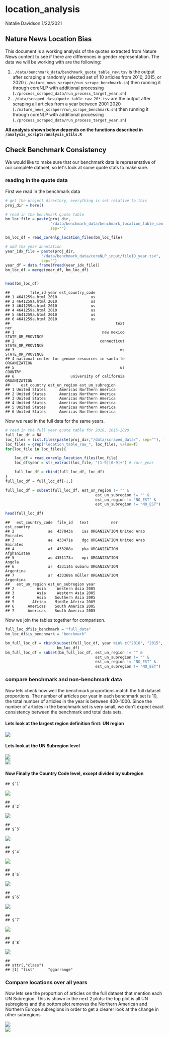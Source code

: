 location\_analysis
================
Natalie Davidson
1/22/2021

## Nature News Location Bias

This document is a working analysis of the quotes extracted from Nature News content to see if there are differences in gender representation. The data we will be working with are the following:

1.  `./data/benchmark_data/benchmark_quote_table_raw.tsv` is the output after scraping a randomly selected set of 10 articles from 2010, 2015, or 2020 (`./nature_news_scraper/run_scrape_benchmark.sh`) then running it through coreNLP with additional processing (`./process_scraped_data/run_process_target_year.sh`)
2.  `./data/scraped_data/quote_table_raw_20*.tsv` are the output after scraping all articles from a year between 2001 2020 (`./nature_news_scraper/run_scrape_benchmark.sh`) then running it through coreNLP with additional processing (`./process_scraped_data/run_process_target_year.sh`)

**All analysis shown below depends on the functions described in `/analysis_scripts/analysis_utils.R`**

## Check Benchmark Consistency

We would like to make sure that our benchmark data is representative of our complete dataset, so let's look at some quote stats to make sure.

### reading in the quote data

First we read in the benchmark data

``` r
# get the project directory, everything is set relative to this
proj_dir = here()

# read in the benchmark quote table
bm_loc_file = paste(proj_dir, 
                    "/data/benchmark_data/benchmark_location_table_raw.tsv", 
                    sep="")

bm_loc_df = read_corenlp_location_files(bm_loc_file)

# add the year annotation
year_idx_file = paste(proj_dir, 
                "/data/benchmark_data/coreNLP_input/fileID_year.tsv", 
                sep="")
year_df = data.frame(fread(year_idx_file))
bm_loc_df = merge(year_df, bm_loc_df)


head(bm_loc_df)
```

    ##         file_id year est_country_code
    ## 1 4641259a.html 2010               us
    ## 2 4641259a.html 2010               us
    ## 3 4641259a.html 2010               us
    ## 4 4641259a.html 2010               us
    ## 5 4641259a.html 2010               us
    ## 6 4641259a.html 2010               us
    ##                                               text               ner
    ## 1                                       new mexico STATE_OR_PROVINCE
    ## 2                                      connecticut STATE_OR_PROVINCE
    ## 3                                               ms STATE_OR_PROVINCE
    ## 4 national center for genome resources in santa fe      ORGANIZATION
    ## 5                                               us           COUNTRY
    ## 6                         university of california      ORGANIZATION
    ##     est_country est_un_region est_un_subregion
    ## 1 United States      Americas Northern America
    ## 2 United States      Americas Northern America
    ## 3 United States      Americas Northern America
    ## 4 United States      Americas Northern America
    ## 5 United States      Americas Northern America
    ## 6 United States      Americas Northern America

Now we read in the full data for the same years.

``` r
# read in the full year quote table for 2010, 2015-2020
full_loc_df = NA
loc_files = list.files(paste(proj_dir,"/data/scraped_data/", sep=""), full.names = T)
loc_files = grep("location_table_raw_", loc_files, value=T)
for(loc_file in loc_files){

    loc_df = read_corenlp_location_files(loc_file)
    loc_df$year = str_extract(loc_file, "[1-9][0-9]+") # curr_year

    full_loc_df = rbind(full_loc_df, loc_df)
}
full_loc_df = full_loc_df[-1,]

full_loc_df = subset(full_loc_df, est_un_region != "" & 
                                        est_un_subregion != "" &
                                        est_un_region != "NO_EST" & 
                                        est_un_subregion != "NO_EST")

head(full_loc_df)
```

    ##   est_country_code  file_id   text          ner          est_country
    ## 2               ae  437043a    ias ORGANIZATION United Arab Emirates
    ## 3               ae  433471a    dgc ORGANIZATION United Arab Emirates
    ## 4               af  433208a    pka ORGANIZATION          Afghanistan
    ## 5               ao 4351173a    mpi ORGANIZATION               Angola
    ## 6               ar  433114a subaru ORGANIZATION            Argentina
    ## 7               ar  433369a müller ORGANIZATION            Argentina
    ##   est_un_region est_un_subregion year
    ## 2          Asia     Western Asia 2005
    ## 3          Asia     Western Asia 2005
    ## 4          Asia    Southern Asia 2005
    ## 5        Africa    Middle Africa 2005
    ## 6      Americas    South America 2005
    ## 7      Americas    South America 2005

Now we join the tables together for comparison.

``` r
full_loc_df$is_benchmark = "full_data"
bm_loc_df$is_benchmark = "benchmark"

bm_full_loc_df = rbind(subset(full_loc_df, year %in% c("2010", "2015", "2020")), 
                       bm_loc_df)
bm_full_loc_df = subset(bm_full_loc_df, est_un_region != "" & 
                                        est_un_subregion != "" &
                                        est_un_region != "NO_EST" & 
                                        est_un_subregion != "NO_EST")
```

### compare benchmark and non-benchmark data

Now lets check how well the benchmark proportions match the full dataset proportions. The number of articles per year in each benchmark set is 10, the total number of articles in the year is between 400-1000. Since the number of articles in the benchmark set is very small, we don't expect exact consistency between the benchmark and total data sets.

#### Lets look at the largest region definition first: UN region

<img src="location-analysis_all_years_files/figure-markdown_github/unnamed-chunk-4-1.png" style="display: block; margin: auto;" />

#### Lets look at the UN Subregion level

<img src="location-analysis_all_years_files/figure-markdown_github/unnamed-chunk-5-1.png" style="display: block; margin: auto;" /><img src="location-analysis_all_years_files/figure-markdown_github/unnamed-chunk-5-2.png" style="display: block; margin: auto;" />

#### Now Finally the Country Code level, except divided by subregion

    ## $`1`

<img src="location-analysis_all_years_files/figure-markdown_github/unnamed-chunk-6-1.png" style="display: block; margin: auto;" />

    ## 
    ## $`2`

<img src="location-analysis_all_years_files/figure-markdown_github/unnamed-chunk-6-2.png" style="display: block; margin: auto;" />

    ## 
    ## $`3`

<img src="location-analysis_all_years_files/figure-markdown_github/unnamed-chunk-6-3.png" style="display: block; margin: auto;" />

    ## 
    ## $`4`

<img src="location-analysis_all_years_files/figure-markdown_github/unnamed-chunk-6-4.png" style="display: block; margin: auto;" />

    ## 
    ## $`5`

<img src="location-analysis_all_years_files/figure-markdown_github/unnamed-chunk-6-5.png" style="display: block; margin: auto;" />

    ## 
    ## $`6`

<img src="location-analysis_all_years_files/figure-markdown_github/unnamed-chunk-6-6.png" style="display: block; margin: auto;" />

    ## 
    ## $`7`

<img src="location-analysis_all_years_files/figure-markdown_github/unnamed-chunk-6-7.png" style="display: block; margin: auto;" />

    ## 
    ## $`8`

<img src="location-analysis_all_years_files/figure-markdown_github/unnamed-chunk-6-8.png" style="display: block; margin: auto;" />

    ## 
    ## attr(,"class")
    ## [1] "list"      "ggarrange"

### Compare locations over all years

Now lets see the proportion of articles on the full dataset that mention each UN Subregion. This is shown in the next 2 plots: the top plot is all UN subregions and the bottom plot removes the Northern American and Northern Europe subregions in order to get a clearer look at the change in other subregions.

<img src="location-analysis_all_years_files/figure-markdown_github/unnamed-chunk-7-1.png" style="display: block; margin: auto;" /><img src="location-analysis_all_years_files/figure-markdown_github/unnamed-chunk-7-2.png" style="display: block; margin: auto;" />
